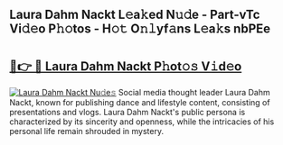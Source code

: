 ## Laura Dahm Nackt L𝚎a𝚔ed N𝚞𝚍e - Part-vTc Vi𝚍𝚎o P𝚑𝚘tos - H𝚘𝚝 O𝚗𝚕yf𝚊ns L𝚎a𝚔s nbPEe

# <h2><a href="http://kf31gye.oniu.top/?m=Laura+Dahm+Nackt">🔗👉 🔴 Laura Dahm Nackt P𝚑ot𝚘𝚜 V𝚒d𝚎o</a></h2>

[![Laura Dahm Nackt Nu𝚍e𝚜](https://i.imgur.com/0qMVB7G.gif)](http://kf31gye.oniu.top/?m=Laura+Dahm+Nackt)
Social media thought leader Laura Dahm Nackt, known for publishing dance and lifestyle content, consisting of presentations and vlogs. Laura Dahm Nackt's public persona is characterized by its sincerity and openness, while the intricacies of his personal life remain shrouded in mystery.  
